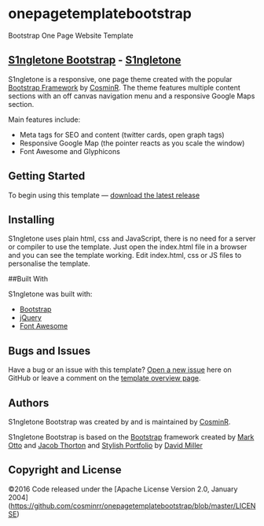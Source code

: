 # onepagetemplatebootstrap
Bootstrap One Page Website Template

## [S1ngletone Bootstrap](https://github.com/cosminrr) - [S1ngletone](https://github.com/cosminrr/onepagetemplatebootstrap)

S1ngletone is a responsive, one page theme created with the popular [Bootstrap Framework](http://getbootstrap.com/) by [CosminR](https://github.com/cosminrr). The theme features multiple content sections with an off canvas navigation menu and a responsive Google Maps section.

Main features include:

* Meta tags for SEO and content (twitter cards, open graph tags)
* Responsive Google Map (the pointer reacts as you scale the window)
* Font Awesome and Glyphicons

## Getting Started

To begin using this template — [download the latest release](https://github.com/cosminrr/onepagetemplatebootstrap)

## Installing 

S1ngletone uses plain html, css and JavaScript, there is no need for a server or compiler to use the template. Just open the index.html file in a browser and you can see the template working. Edit index.html, css or JS files to personalise the template.

##Built With

S1ngletone was built with: 

* [Bootstrap](http://getbootstrap.com/)
* [jQuery](http://jquery.com/) 
* [Font Awesome](http://fontawesome.io/)

## Bugs and Issues

Have a bug or an issue with this template? [Open a new issue](https://github.com/cosminrr/onepagetemplatebootstrap/issues) here on GitHub or leave a comment on the [template overview page](https://github.com/cosminrr/onepagetemplatebootstrap).

## Authors

S1ngletone Bootstrap was created by and is maintained by [CosminR](https://fb.com/subtire).

S1ngletone Bootstrap is based on the [Bootstrap](http://getbootstrap.com/) framework created by [Mark Otto](https://twitter.com/mdo) and [Jacob Thorton](https://twitter.com/fat) and [Stylish Portfolio](http://startbootstrap.com/template-overviews/stylish-portfolio/) by [David Miller](http://davidmiller.io/)

## Copyright and License

©2016 Code released under the  [Apache License Version 2.0, January 2004] (https://github.com/cosminrr/onepagetemplatebootstrap/blob/master/LICENSE)

